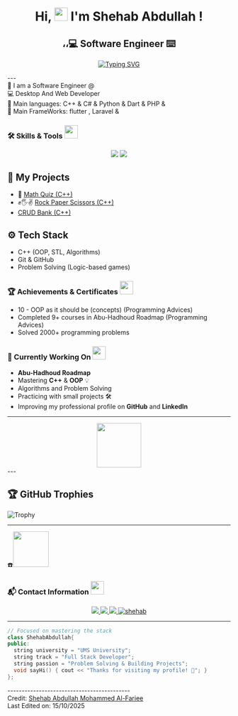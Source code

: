 <h1 align="center">Hi, <img src = "https://raw.githubusercontent.com/MartinHeinz/MartinHeinz/master/wave.gif" width = 30px> I'm Shehab Abdullah ! </h1>
<h2 align="center">،،💻 Software Engineer ⌨️</h2><p align='center'>
</p>
<p align="center">
<a href=""><img src="https://readme-typing-svg.herokuapp.com?font=Fira+Code&size=22&pause=1000&color=1AF7ED&width=435&lines=Welcome+To+My+GitHub+Profile!;I'm+a+Flutter+Developer+;Always+Try+To+Learning+New+Things+;And+Try+to+Improve+My+skills+;I'm+a+Hard-working+%E2%9A%92+" alt="Typing SVG" /></a>
</p>
<p align="center">
</p>

   <!-- <a href="https://www.linkedin.com/in/aastha-jha-805001106/" target="_blank">
    <img alt="LinkedIn" src="https://img.shields.io/badge/LinkedIn-0077B5?style=for-the-badge&logo=linkedin&logoColor=white">
  </a>    -->
   <!-- <a href="https://stackoverflow.com/users/11911694/aastha-jha" target="_blank">
    <img alt="Stack Overflow" src="https://img.shields.io/badge/Stack_Overflow-FE7A16?style=for-the-badge&logo=stack-overflow&logoColor=white">
  </a>   -->
  <!-- <a href="https://www.kaggle.com/aastha124" target="_blank">
    <img alt="Kaggle" src="https://img.shields.io/badge/Kaggle-20BEFF?style=for-the-badge&logo=Kaggle&logoColor=white">
  </a>   -->
 
  <p>
  
  </p>
<div width="500" class="snippet-clipboard-content notranslate position-relative overflow-auto" data-snippet-clipboard-copy-content="shehabAbd@github
-------------------------
💻 I'm a passionate **C++ Developer** who loves building console-based games and algorithmic projects.  
I focus on clean code, logical problem-solving, and continuous learning.
📝 I am a Software Engineer @ Web Developer @ Desktop Developer
🌟 Main languages: C++ & C# & Python & Dart & PHP"
🌟 Main FrameWorks: flutter , Laravel &amp; >
   ---

<br/>
📝 I am a Software Engineer @<br/>
💻 Desktop And Web Developer <br/>
🌟 Main languages: C++ & C# & Python & Dart & PHP &amp;<br/>
🌟 Main FrameWorks: flutter , Laravel &amp; 

### 🛠️ Skills & Tools <img src="https://media.giphy.com/media/3o7TKPdUkkbCAVqW4w/giphy.gif" width="30">
<div align="center">
  <img src="https://img.shields.io/badge/C++-00599C?style=for-the-badge&logo=c%2B%2B&logoColor=white" />
  <img src="https://img.shields.io/badge/Visual%20Studio-5C2D91?style=for-the-badge&logo=visual-studio&logoColor=white" />
</div>

## 🧠 My Projects
- 🧮 [Math Quiz (C++)](https://github.com/shehabaalfariee-developer/Math-Game-cpp)
- ✊🖐✌ [Rock Paper Scissors (C++)](https://github.com/shehabaalfariee-developer/Rock-Paper-Scissors-cpp)
- [CRUD Bank (C++)](https://github.com/Shehab-Abdullah-Alfariee/Bank-cpp)


## ⚙️ Tech Stack
- C++ (OOP, STL, Algorithms)
- Git & GitHub
- Problem Solving (Logic-based games)



### 🏆 Achievements & Certificates <img src="https://media.giphy.com/media/26FPnsRww5Zm4/giphy.gif" width="30">
- 10 - OOP as it should be (concepts) (Programming Advices)
- Completed 9+ courses in Abu-Hadhoud Roadmap (Programming Advices)
- Solved 2000+ programming problems

### 🎯 Currently Working On <img src="https://media.giphy.com/media/xT8qBepJQzUjXpeWU8/giphy.gif" width="30">
- **Abu-Hadhoud Roadmap**
- Mastering **C++** & **OOP** 💡  
- Algorithms and Problem Solving  
- Practicing with small projects 🛠️  
- Improving my professional profile on **GitHub** and **LinkedIn**

---
<div align="center">
  <img src="https://github.com/SP-XD/SP-XD/blob/main/images/Developer.gif" width="100" />
</div>
---

## 🏆 GitHub Trophies
![Trophy](https://github-profile-trophy.vercel.app/?username=AhmedYaser-Mt&theme=darkhub&no-frame=true&no-bg=true&margin-w=5)

----------------------------------------
☎️<a target="_blank" rel="noopener noreferrer nofollow" href="https://raw.githubusercontent.com/ShahriarShafin/ShahriarShafin/main/Assets/handshake.gif"><img src="https://raw.githubusercontent.com/ShahriarShafin/ShahriarShafin/main/Assets/handshake.gif" width="80" data-animated-image="" style="max-width: 100%;"></a>

### 📬 Contact Information <img src="https://media.giphy.com/media/jqNPzdTTxQfOgOqpO4/giphy.gif" width="30">

<div align="center">
  <a href="https://www.linkedin.com/in/shehab-abdullah-al-fariee-88b21324b/">
    <img src="https://img.shields.io/badge/LinkedIn-0A66C2?style=for-the-badge&logo=linkedin&logoColor=white" />
  </a>
  <a href="mailto:shehab.a.alfariee@gmail.com">
    <img src="https://img.shields.io/badge/Gmail-D14836?style=for-the-badge&logo=gmail&logoColor=white" />
  </a>
  <a href="https://wa.me/+966536242467">
    <img src="https://img.shields.io/badge/WhatsApp-25D366?style=for-the-badge&logo=whatsapp&logoColor=white" />
  </a>
  <a href="https://www.facebook.com/profile.php?id=100023533299524">
   <img src="https://img.shields.io/badge/facebook-4267B2.svg?style=for-the-badge&logo=facebook&logoColor=white"
alt="shehab"/></a>
  </a>
</div>
</pre>

---

```cpp
// Focused on mastering the stack
class ShehabAbdullah{
public:
  string university = "UMS University";
  string track = "Full Stack Developer";
  string passion = "Problem Solving & Building Projects";
  void sayHi() { cout << "Thanks for visiting my profile! 🚀"; }
};
```

-------------------------------------------<br/>
Credit: [Shehab Abdullah Mohammed Al-Fariee]([https://github.com/Shehab-Abdullah-Alfariee/Shehab-Abdullah-Alfariee])<br/>
Last Edited on: 15/10/2025
